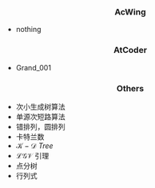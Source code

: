 ### <center>AcWing</center>

* nothing

### <center>AtCoder</center>

* Grand_001

### <center>Others</center>
* 次小生成树算法
* 单源次短路算法
* 错排列，圆排列
* 卡特兰数
* $\mathcal{ K-D}\ Tree$
* $\mathcal {LGV}$ 引理
* 点分树
* 行列式
